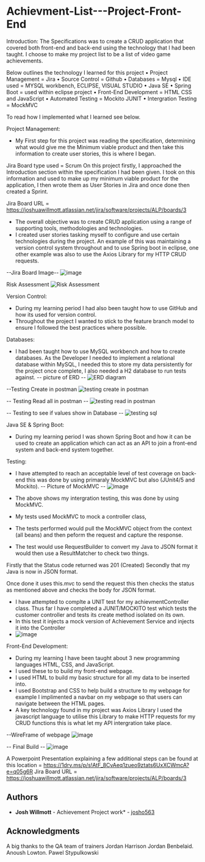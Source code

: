 # Achievment-List---Project-Front-End
Introduction:
The Specifications was to create a CRUD application that covered both front-end and back-end using the technology that I had been taught.
I choose to make my project list to be a list of video game achievements.

Below outlines the technology I learned for this project
 •	Project Management = Jira
 •	Source Control = Github
•	Databases = Mysql
•	IDE used = MYSQL workbench, ECLIPSE, VISUAL STUDIO
•	Java SE
•	Spring Boot = used within eclipse project
•	Front-End Development = HTML CSS and JavaScript
•	Automated Testing = Mockito JUNIT
•	Intergration Testing = MockMVC

To read how I implemented what I learned see below.

Project Management:
 - My First step for this project was reading the specification, determining what would give me the Minimum viable product and then take this information to create user stories, this is where I began.

 Jira Board type used = Scrum
On this project firstly, I approached the Introduction section within the specification I had been given. I took on this information and used to make up my minimum viable product for the application, I then wrote them as User Stories in Jira and once done then created a Sprint.

Jira Board URL = https://joshuawillmott.atlassian.net/jira/software/projects/ALP/boards/3

- The overall objective was to create CRUD application using a range of supporting tools, methodologies and technologies.
- I created user stories tasking myself to configure and use certain technologies during the project.
An example of this was maintaining a version control system throughout and to use Spring boot in eclipse, one other example was also to use the Axios Library for my HTTP CRUD requests.

--Jira Board Image--
![image](https://user-images.githubusercontent.com/93252771/146392754-c55aad72-38ce-418e-926b-e0007f7f38af.png)


Risk Assessment
![Risk Assessment](https://user-images.githubusercontent.com/93252771/146399749-d49ee122-6d7c-4cb0-91f4-3458554e9571.PNG)

Version Control:
- During my learning period I had also been taught how to use GitHub and how its used for version control.
- Throughout the project I wanted to stick to the feature branch model to ensure I followed the best practices where possible.

Databases:
 - I had been taught how to use MySQL workbench and how to create databases. As the Developer I needed to implement a relational database within MySQL, I needed this to store my data persistently for the project once complete, I also needed a H2 database to run tests against.
 -- picture of ERD --
 ![ERD diagram](https://user-images.githubusercontent.com/93252771/146384401-96cd6ff3-6ffe-4b15-b13b-f0c47cddb481.PNG)

--Testing Create in postman
![testing create in postman](https://user-images.githubusercontent.com/93252771/146399655-690a2b44-22c2-4498-9075-4012c82d31ca.PNG)

-- Testing Read all in postman --
![testing read in postman](https://user-images.githubusercontent.com/93252771/146399589-e4b128d0-0044-40ca-bd07-68450c8a5f44.PNG)

-- Testing to see if values show in Database --
![testing sql](https://user-images.githubusercontent.com/93252771/146399527-179df63a-82ce-4012-8b08-ec19ec50c739.PNG)


Java SE & Spring Boot:
 - During my learning period I was shown Spring Boot and how it can be used to create an application which can act as an API to join a front-end system and back-end system together.

Testing:
 - I have attempted to reach an acceptable level of test coverage on back-end this was done by using primaraly MockMVC but also (JUnit4/5 and Mockito).
-- Picture of MockMVC --
![image](https://user-images.githubusercontent.com/93252771/146384477-04e71b6f-e1f7-415f-8e0f-ab45978a9cb0.png)

 - The above shows my intergration testing, this was done by using MockMVC.
 - My tests used MockMVC to mock a controller class,
 - The tests performed would pull the MockMVC object from the context (all beans) and then peform the request and capture the response.
 
- The test would use RequestBuilder to convert my Java to JSON format it would then use a ResultMatcher to check two things.

Firstly that the Status code returned was 201 (Created)
Secondly that my Java is now in JSON format.

Once done it uses this.mvc to send the request this then checks the status as mentioned above and checks the body for JSON format.

- I have attempted to complte a UNIT test for my achievmentController class. Thus far I have completed a JUNIT/MOCKITO test which tests the customer controller and tests its create method isolated on its own.
- In this test it injects a mock version of Achievement Service and injects it into the Controller
- ![image](https://user-images.githubusercontent.com/93252771/146394214-9ddea93a-2b4e-44ea-81c4-152a39d6e447.png)


Front-End Development:
 - During my learning I have been taught about 3 new programming languages HTML, CSS, and JavaScript. 
 - I used these to to build my front-end webpage.
- I used HTML to build my basic structure for all my data to be inserted into.
 - I used Bootstrap and CSS to help build a structure to my webpage for example I implimented a navbar on my webpage so that users can navigate between the HTML pages.
  - A key technology found in my project was Axios Library I used the javascript language to utilise this Library to make HTTP requests for my CRUD functions this is what let my API intergration take place. 


--WireFrame of webpage
![image](https://user-images.githubusercontent.com/93252771/146399275-2288e6ff-c513-4007-8788-8d832bf2a3d5.png)


-- Final Build --
![image](https://user-images.githubusercontent.com/93252771/146393593-34a1ea1f-4646-4fd7-8f54-36e57f26aa6a.png)


A Powerpoint Presentation explaining a few additional steps can be found at this location = https://1drv.ms/p/s!AtF_8CvAeq1zueo9ztats6UxXCWmcA?e=q05g6R
Jira Board URL = https://joshuawillmott.atlassian.net/jira/software/projects/ALP/boards/3

## Authors
* **Josh Willmott** - Achievement Project work* - [josho563](https://github.com/josho563)

## Acknowledgments
A big thanks to the QA team of trainers
Jordan Harrison
Jordan Benbelaid.
Anoush Lowton.
Pawel Stypulkowski
